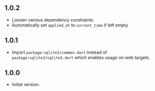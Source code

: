 ## 1.0.2

- Loosen various dependency constraints.
- Automatically set `applied_at` to `current_time` if left empty

## 1.0.1

- Import `package:sqlite3/common.dart` instead of `package:sqlite3/sqlite3.dart` which enables usage on web targets.

## 1.0.0

- Initial version.
